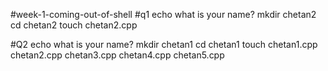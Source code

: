 #week-1-coming-out-of-shell
#q1
echo what is your name?
mkdir chetan2
cd chetan2
touch chetan2.cpp

#Q2
echo what is your name?
mkdir chetan1
cd chetan1
touch chetan1.cpp chetan2.cpp chetan3.cpp chetan4.cpp chetan5.cpp
